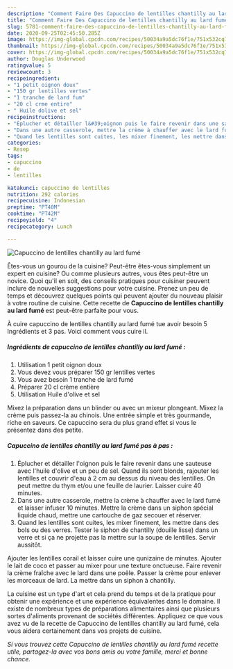 ```yaml
---
description: "Comment Faire Des Capuccino de lentilles chantilly au lard fumé"
title: "Comment Faire Des Capuccino de lentilles chantilly au lard fumé"
slug: 5781-comment-faire-des-capuccino-de-lentilles-chantilly-au-lard-fume
date: 2020-09-25T02:45:50.285Z
image: https://img-global.cpcdn.com/recipes/50034a9a5dc76f1e/751x532cq70/capuccino-de-lentilles-chantilly-au-lard-fume-photo-principale-de-la-recette.jpg
thumbnail: https://img-global.cpcdn.com/recipes/50034a9a5dc76f1e/751x532cq70/capuccino-de-lentilles-chantilly-au-lard-fume-photo-principale-de-la-recette.jpg
cover: https://img-global.cpcdn.com/recipes/50034a9a5dc76f1e/751x532cq70/capuccino-de-lentilles-chantilly-au-lard-fume-photo-principale-de-la-recette.jpg
author: Douglas Underwood
ratingvalue: 5
reviewcount: 3
recipeingredient:
- "1 petit oignon doux"
- "150 gr lentilles vertes"
- "1 tranche de lard fum"
- "20 cl crme entire"
- " Huile dolive et sel"
recipeinstructions:
- "Éplucher et détailler l&#39;oignon puis le faire revenir dans une sauteuse avec l&#39;huile d&#39;olive et un peu de sel. Quand ils sont blonds, rajouter les lentilles et couvrir d&#39;eau à 2 cm au dessus du niveau des lentilles. On peut mettre du thym et/ou une feuille de laurier. Laisser cuire 40 minutes."
- "Dans une autre casserole, mettre la crème à chauffer avec le lard fumé et laisser infuser 10 minutes. Mettre la crème dans un siphon spécial liquide chaud, mettre une cartouche de gaz secouer et réserver."
- "Quand les lentilles sont cuites, les mixer finement, les mettre dans des bols ou des verres. Tester le siphon de chantilly (douille lisse) dans un verre et si ça ne projette pas la mettre sur la soupe de lentilles. Servir aussitôt."
categories:
- Resep
tags:
- capuccino
- de
- lentilles

katakunci: capuccino de lentilles 
nutrition: 292 calories
recipecuisine: Indonesian
preptime: "PT40M"
cooktime: "PT42M"
recipeyield: "4"
recipecategory: Lunch

---
```



![Capuccino de lentilles chantilly au lard fumé](https://img-global.cpcdn.com/recipes/50034a9a5dc76f1e/751x532cq70/capuccino-de-lentilles-chantilly-au-lard-fume-photo-principale-de-la-recette.jpg)

Êtes-vous un gourou de la cuisine? Peut-être êtes-vous simplement un expert en cuisine? Ou comme plusieurs autres, vous êtes peut-être un novice. Quoi qu'il en soit, des conseils pratiques pour cuisiner peuvent inclure de nouvelles suggestions pour votre cuisine. Prenez un peu de temps et découvrez quelques points qui peuvent ajouter du nouveau plaisir à votre routine de cuisine. Cette recette de <strong> Capuccino de lentilles chantilly au lard fumé </strong> est peut-être parfaite pour vous.

<!--inarticleads1-->

À cuire capuccino de lentilles chantilly au lard fumé tue avoir besoin 5 Ingrédients et 3 pas. Voici comment vous cuire il.

##### Ingrédients de capuccino de lentilles chantilly au lard fumé :

1. Utilisation 1 petit oignon doux
1. Vous devez vous préparer 150 gr lentilles vertes
1. Vous avez besoin 1 tranche de lard fumé
1. Préparer 20 cl crème entière
1. Utilisation  Huile d&#39;olive et sel


Mixez la préparation dans un blinder ou avec un mixeur plongeant. Mixez la crème puis passez-la au chinois. Une entrée simple et très gourmande, riche en saveurs. Ce capuccino sera du plus grand effet si vous le présentez dans des petite. 

<!--inarticleads2-->

##### Capuccino de lentilles chantilly au lard fumé pas à pas :

1. Éplucher et détailler l&#39;oignon puis le faire revenir dans une sauteuse avec l&#39;huile d&#39;olive et un peu de sel. Quand ils sont blonds, rajouter les lentilles et couvrir d&#39;eau à 2 cm au dessus du niveau des lentilles. On peut mettre du thym et/ou une feuille de laurier. Laisser cuire 40 minutes.
1. Dans une autre casserole, mettre la crème à chauffer avec le lard fumé et laisser infuser 10 minutes. Mettre la crème dans un siphon spécial liquide chaud, mettre une cartouche de gaz secouer et réserver.
1. Quand les lentilles sont cuites, les mixer finement, les mettre dans des bols ou des verres. Tester le siphon de chantilly (douille lisse) dans un verre et si ça ne projette pas la mettre sur la soupe de lentilles. Servir aussitôt.


Ajouter les lentilles corail et laisser cuire une qunizaine de minutes. Ajouter le lait de coco et passer au mixer pour une texture onctueuse. Faire revenir la crème fraîche avec le lard dans une poêle. Passer la crème pour enlever les morceaux de lard. La mettre dans un siphon à chantilly. 

<!--inarticleads1-->

<p>
La cuisine est un type d'art et cela prend du temps et de la pratique pour obtenir une expérience et une expérience équivalentes dans le domaine. Il existe de nombreux types de préparations alimentaires ainsi que plusieurs sortes d'aliments provenant de sociétés différentes. Appliquez ce que vous avez vu de la recette de Capuccino de lentilles chantilly au lard fumé, cela vous aidera certainement dans vos projets de cuisine.
</p>

<p>
<i>Si vous trouvez cette Capuccino de lentilles chantilly au lard fumé recette utile, partagez-la avec vos bons amis ou votre famille, merci et bonne chance.</i>
</p>
